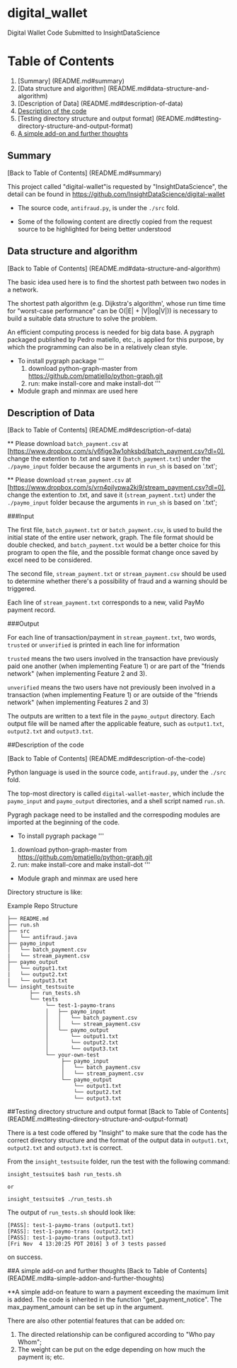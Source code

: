 # digital_wallet
Digital Wallet Code Submitted to InsightDataScience

# Table of Contents

1. [Summary] (README.md#summary)
2. [Data structure and algorithm] (README.md#data-structure-and-algorithm)
3. [Description of Data] (README.md#description-of-data)
4. [Description of the code](README.md#description-of-the-code)
5. [Testing directory structure and output format] (README.md#testing-directory-structure-and-output-format)
6. [A simple add-on and further thoughts](README.md#a-simple-addon-and-further-thoughts)

## Summary
[Back to Table of Contents] (README.md#summary)

This project called "digital-wallet"is requested by "InsightDataScience", the detail can be found in https://github.com/InsightDataScience/digital-wallet

* The source code, `antifraud.py`, is under the `./src` fold.

* Some of the following content are directly copied from the request source to be highlighted for being better understood


## Data structure and algorithm
[Back to Table of Contents] (README.md#data-structure-and-algorithm)

The basic idea used here is to find the shortest path between two nodes in a network.

The shortest path algorithm (e.g. Dijkstra's algorithm', whose run time time for "worst-case performance" can be O(|E| + |V|log|V|)) is necessary to build a suitable data structure to solve the problem.

An efficient computing process is needed for big data base. A pygraph packaged published by Pedro matiello, etc., is applied for this purpose, by which the programming can also be in a relatively clean style.

* To install pygraph package
    '''
    1) download python-graph-master from https://github.com/pmatiello/python-graph.git
    2) run: make install-core and make install-dot
    '''
* Module graph and minmax are used here


## Description of Data
[Back to Table of Contents] (README.md#description-of-data)

** Please download `batch_payment.csv` at [https://www.dropbox.com/s/y6fige3w1ohksbd/batch_payment.csv?dl=0], change the extention to .txt and save it (`batch_payment.txt`) under the `./paymo_input` folder because the arguments in `run_sh` is based on '.txt';

** Please download `stream_payment.csv` at [https://www.dropbox.com/s/vrn4pjlypwa2ki9/stream_payment.csv?dl=0], change the extention to .txt, and save it (`stream_payment.txt`) under the `./paymo_input` folder because the arguments in `run_sh` is based on '.txt';

###Input

The first file, `batch_payment.txt` or `batch_payment.csv`, is used to build the initial state of the entire user network, graph. The file format should be double checked, and `batch_payment.txt` would be a better choice for this program to open the file, and the possible format change once saved by excel need to be considered.

The second file, `stream_payment.txt` or `stream_payment.csv` should be used to determine whether there's a possibility of fraud and a warning should be triggered.

Each line of `stream_payment.txt` corresponds to a new, valid PayMo payment record. 

###Output

For each line of transaction/payment in `stream_payment.txt`, two words, `trusted` or `unverified` is printed in each line for information 

`trusted` means the two users involved in the transaction have previously paid one another (when implementing Feature 1) or are part of the "friends network" (when implementing Feature 2 and 3).

`unverified` means the two users have not previously been involved in a transaction (when implementing Feature 1) or are outside of the "friends network" (when implementing Features 2 and 3)

The outputs are written to a text file in the `paymo_output` directory. Each output file will be named after the applicable feature, such as `output1.txt`, `output2.txt` and `output3.txt`.


##Description of the code

[Back to Table of Contents] (README.md#description-of-the-code)

Python language is used in the source code, `antifraud.py`, under the `./src` fold. 

The top-most directory is called `digital-wallet-master`, which include the `paymo_input` and `paymo_output` directories, and a shell script named `run.sh`.

Pygragh package need to be installed and the correspoding modules are imported at the beginning of the code.

* To install pygraph package
'''
1) download python-graph-master from https://github.com/pmatiello/python-graph.git
2) run: make install-core and make install-dot
'''
* Module graph and minmax are used here

Directory structure is like:

Example Repo Structure

	├── README.md 
	├── run.sh
	├── src
	│  	└── antifraud.java
	├── paymo_input
	│   └── batch_payment.csv
	|   └── stream_payment.csv
	├── paymo_output
	│   └── output1.txt
	|   └── output2.txt
	|   └── output3.txt
	└── insight_testsuite
	 	   ├── run_tests.sh
		   └── tests
	        	└── test-1-paymo-trans
        		│   ├── paymo_input
        		│   │   └── batch_payment.csv
        		│   │   └── stream_payment.csv
        		│   └── paymo_output
        		│       └── output1.txt
        		│       └── output2.txt
        		│       └── output3.txt
        		└── your-own-test
            		 ├── paymo_input
        		     │   └── batch_payment.csv
        		     │   └── stream_payment.csv
        		     └── paymo_output
        		         └── output1.txt
        		         └── output2.txt
        		         └── output3.txt


##Testing directory structure and output format
[Back to Table of Contents] (README.md#testing-directory-structure-and-output-format)

There is a test code offered by "Insight" to make sure that the code has the correct directory structure and the format of the output data in `output1.txt`, `output2.txt` and `output3.txt` is correct.

From the `insight_testsuite` folder, run the test with the following command:

    insight_testsuite$ bash run_tests.sh

    or

	insight_testsuite$ ./run_tests.sh 

The output of `run_tests.sh` should look like:
	
	[PASS]: test-1-paymo-trans (output1.txt)
	[PASS]: test-1-paymo-trans (output2.txt)
	[PASS]: test-1-paymo-trans (output3.txt)
	[Fri Nov  4 13:20:25 PDT 2016] 3 of 3 tests passed
on success.

##A simple add-on and further thoughts
[Back to Table of Contents] (README.md#a-simple-addon-and-further-thoughts)

**A simple add-on feature to warn a payment exceeding the maximum limit is added. The code is inherited in the function "get_payment_notice". The max_payment_amount can be set up in the argument.

There are also other potential features that can be added on:
1) The directed relationship can be configured according to "Who pay Whom";
2) The weight can be put on the edge depending on how much the payment is;
etc.
